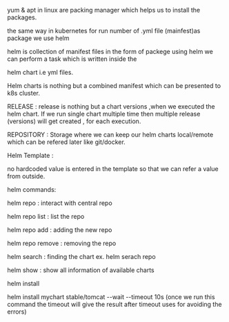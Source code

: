yum & apt in linux are packing manager which helps us to install the packages.

the same way in kubernetes for run number of .yml file (mainfest)as package we use helm 

helm is collection of manifest files in the form of packege using helm we can perform a task which is written inside the 

helm chart i.e yml files.

Helm charts is nothing but a combined manifest which can be presented to k8s cluster.

RELEASE : release is nothing but a chart versions ,when we executed the helm chart. If we run single chart multiple time then 
multiple release (versions) will get created , for each execution.

REPOSITORY : Storage where we can keep our helm charts local/remote which can be refered later like git/docker. 


Helm Template :

no hardcoded value is entered in the template so that we can refer a value from outside.


helm commands:

helm repo : interact with central repo

helm repo list : list the repo

helm repo add <repo name> <url>: adding the new repo 

helm repo remove <repo name>: removing the repo

helm search : finding the chart ex. helm serach repo <chart name>

helm show : show all information of available charts

helm install 

helm install mychart stable/tomcat --wait --timeout 10s  (once we run this command the timeout will give the 
                                                           result after timeout uses for avoiding the errors)
